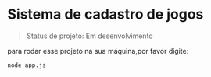 <h1>Sistema de cadastro de jogos</h1>

>Status de projeto: Em desenvolvimento

para rodar esse projeto na sua máquina,por favor digite:

```
node app.js
```

